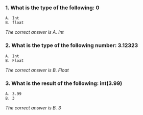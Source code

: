 ### 1. What is the type of the following: 0
    A. Int
    B. float

_The correct answer is A. Int_
### 2. What is the type of the following number: 3.12323
    A. Int
    B. Float

_The correct answer is B. Float_
### 3. What is the result of the following: int(3.99)
    A. 3.99
    B. 3

_The correct answer is B. 3_
